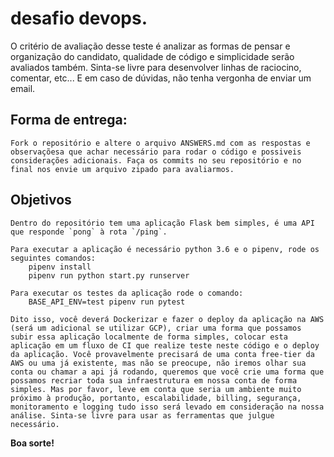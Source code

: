 # desafio devops.

O critério de avaliação desse teste é analizar as formas de pensar e organização do candidato, qualidade de código e simplicidade serão avaliados também. Sinta-se livre para desenvolver linhas de raciocino, comentar, etc... E em caso de dúvidas, não tenha vergonha de enviar um email.

## Forma de entrega:
	Fork o repositório e altere o arquivo ANSWERS.md com as respostas e observaçõesa que achar necessário para rodar o código e possiveis considerações adicionais. Faça os commits no seu repositório e no final nos envie um arquivo zipado para avaliarmos.


## Objetivos
	Dentro do repositório tem uma aplicação Flask bem simples, é uma API que responde `pong` à rota `/ping`.

	Para executar a aplicação é necessário python 3.6 e o pipenv, rode os seguintes comandos:
		pipenv install
		pipenv run python start.py runserver

	Para executar os testes da aplicação rode o comando:
		BASE_API_ENV=test pipenv run pytest

	Dito isso, você deverá Dockerizar e fazer o deploy da aplicação na AWS (será um adicional se utilizar GCP), criar uma forma que possamos subir essa aplicação localmente de forma simples, colocar esta aplicação em um fluxo de CI que realize teste neste código e o deploy da aplicação. Você provavelmente precisará de uma conta free-tier da AWS ou uma já existente, mas não se preocupe, não iremos olhar sua conta ou chamar a api já rodando, queremos que você crie uma forma que possamos recriar toda sua infraestrutura em nossa conta de forma simples. Mas por favor, leve em conta que seria um ambiente muito próximo à produção, portanto, escalabilidade, billing, segurança, monitoramento e logging tudo isso será levado em consideração na nossa análise. Sinta-se livre para usar as ferramentas que julgue necessário.


**Boa sorte!**
